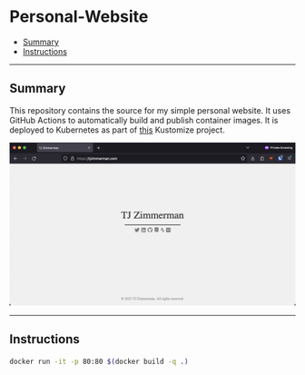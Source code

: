 # Personal-Website
* [Summary](#summary)
* [Instructions](#instructions)

<hr>

## Summary

This repository contains the source for my simple personal website. It uses GitHub Actions to automatically build and publish container images. It is deployed to Kubernetes as part of [this](https://github.com/zimmertr/Kubernetes-Manifests/tree/main/public/personal-website) Kustomize project. 

![Alt text](https://raw.githubusercontent.com/zimmertr/personal-website/main/screenshot.png "Website Screenshot")

<hr>

## Instructions

```bash
docker run -it -p 80:80 $(docker build -q .)
```
